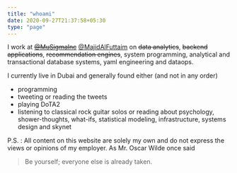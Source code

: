 ```yaml
---
title: "whoami"
date: 2020-09-27T21:37:58+05:30
type: "page"
---
```


I work at ~~[@MuSigmaInc](https://twitter.com/MuSigmaInc)~~ [@MajidAlFuttaim](https://twitter.com/MajidAlFuttaim) on ~~data analytics~~, ~~backend applications~~, ~~recommendation engines~~, system programming, analytical and transactional database systems, yaml engineering and dataops.

I currently live in Dubai and generally found either (and not in any order)
- programming
- tweeting or reading the tweets
- playing DoTA2
- listening to classical rock guitar solos or reading about psychology, shower-thoughts, what-ifs, statistical modeling,
infrastructure, systems design and skynet

P.S. : All content on this website are solely my own and do not express the 
views or opinions of my employer. As Mr. Oscar Wilde once said

> Be yourself; everyone else is already taken.
